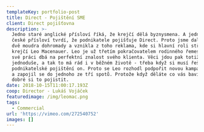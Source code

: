 ```yaml
---
templateKey: portfolio-post
title: Direct - Pojištění SME
client: Direct pojišťovna
description: >-
  Jedno staré anglické přísloví říká, že krejčí dělá byznysmena. A jedno nové
  české přísloví tvrdí, že podnikatele pojišťuje Direct. Proto jsme dali tyhle
  dvě moudra dohromady a vznikla z toho reklama, kde si hlavní roli střihnul
  krejčí Leo Macenauer. Leo je už třetím pokračovatelem rodinného řemesla a ve
  své práci dbá na perfektní znalost svého klienta. Věci jdou pak totiž rychle a
  jednoduše, a tak to má rád i v běžném životě - třeba když si musí řešit své
  podnikatelské pojištění on. Proto se Leo rozhodl podpořit novou kampaň Directu
  a zapojil se do jednoho ze tří spotů. Protože když děláte co vás baví, je
  dobré si to pojistit.
date: 2018-10-15T11:00:17.193Z
coop: Director - Lukáš Vojáček
featuredimage: /img/leomac.png
tags:
  - Commercial
url: 'https://vimeo.com/272540752'
images: []
---
```


